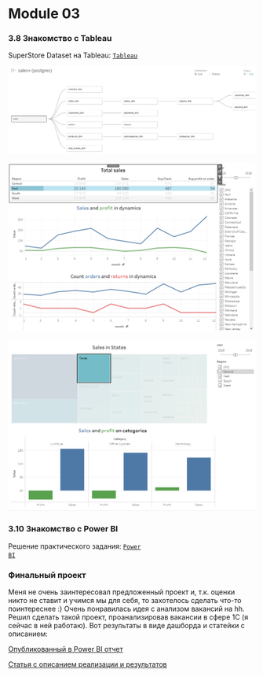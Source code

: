 # Module 03
### 3.8 Знакомство с Tableau

SuperStore Dataset на Tableau:
<code>[Tableau](https://github.com/timurborisevich/DataLearn/blob/main/Module_03/Sales_Tableau.twb "")</code>

<code>![DataSource](https://github.com/timurborisevich/DataLearn/blob/main/Module_03/Tableau_DataSource.png "")</code>

<code>![Страница 1](https://github.com/timurborisevich/DataLearn/blob/main/Module_03/Tableau_Page1.png "")</code>

<code>![Страница 2](https://github.com/timurborisevich/DataLearn/blob/main/Module_03/Tableau_Page2.png "")</code>

### 3.10 Знакомство с Power BI

Решение практического задания:
<code>[Power BI](https://github.com/timurborisevich/DataLearn/blob/main/Module_03/DataLearn.pbix "")</code>

### Финальный проект

Меня не очень заинтересовал предложенный проект и, т.к. оценки никто не ставит и учимся мы для себя, 
то захотелось сделать что-то поинтереснее :)
Очень понравилась идея с анализом вакансий на hh. Решил сделать такой проект, проанализировав
вакансии в сфере 1С (я сейчас в ней работаю). Вот результаты в виде дашборда и статейки с описанием:

[Опубликованный в Power BI отчет](https://app.powerbi.com/view?r=eyJrIjoiN2FmOTk4ZjItOTQzOS00YjNiLTkwZWEtNGRmZTU2YzlkZDIyIiwidCI6ImU4NGU3MzcwLWFlMDUtNDZmZS04MDBmLTk4NjNlYzY1MDViMiIsImMiOjh9&pageName=ReportSection)

[Статья с описанием реализации и результатов](https://infostart.ru/1c/articles/1659077/)
